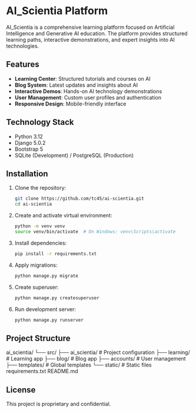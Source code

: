 # AI_Scientia Platform

AI_Scientia is a comprehensive learning platform focused on Artificial Intelligence and Generative AI education. The platform provides structured learning paths, interactive demonstrations, and expert insights into AI technologies.

## Features

- **Learning Center**: Structured tutorials and courses on AI
- **Blog System**: Latest updates and insights about AI
- **Interactive Demos**: Hands-on AI technology demonstrations
- **User Management**: Custom user profiles and authentication
- **Responsive Design**: Mobile-friendly interface

## Technology Stack

- Python 3.12
- Django 5.0.2
- Bootstrap 5
- SQLite (Development) / PostgreSQL (Production)

## Installation

1. Clone the repository:
   ```bash
   git clone https://github.com/tc45/ai-scientia.git
   cd ai-scientia
   ```

2. Create and activate virtual environment:
   ```bash
   python -m venv venv
   source venv/bin/activate  # On Windows: venv\Scripts\activate
   ```

3. Install dependencies:
   ```bash
   pip install -r requirements.txt
   ```

4. Apply migrations:
   ```bash
   python manage.py migrate
   ```

5. Create superuser:
   ```bash
   python manage.py createsuperuser
   ```

6. Run development server:
   ```bash
   python manage.py runserver
   ```

## Project Structure

ai_scientia/
└── src/
    ├── ai_scientia/      # Project configuration
    ├── learning/         # Learning app
    ├── blog/             # Blog app
    ├── accounts/         # User management
    ├── templates/        # Global templates
    └── static/           # Static files
requirements.txt
README.md

## License

This project is proprietary and confidential.
